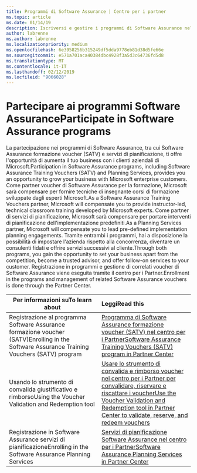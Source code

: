 ```yaml
---
title: Programmi di Software Assurance | Centro per i partner
ms.topic: article
ms.date: 01/14/19
description: Iscriversi e gestire i programmi di Software Assurance nel centro per i Partner
author: labrenne
ms.author: labrenne
ms.localizationpriority: medium
ms.openlocfilehash: 6e3958256b315249df5dda9778eb81d38d5fe66e
ms.sourcegitcommit: e571a701aca40384dbc4928f3a5d3c64736fd5d8
ms.translationtype: MT
ms.contentlocale: it-IT
ms.lasthandoff: 02/12/2019
ms.locfileid: "9066028"
---
```

# <a name="participate-in-software-assurance-programs"></a><span data-ttu-id="154fa-103">Partecipare ai programmi Software Assurance</span><span class="sxs-lookup"><span data-stu-id="154fa-103">Participate in Software Assurance programs</span></span>

<span data-ttu-id="154fa-104">La partecipazione nei programmi di Software Assurance, tra cui Software Assurance formazione voucher (SATV) e servizi di pianificazione, ti offre l'opportunità di aumenta il tuo business con i clienti aziendali di Microsoft.</span><span class="sxs-lookup"><span data-stu-id="154fa-104">Participation in Software Assurance programs, including Software Assurance Training Vouchers (SATV) and Planning Services, provides you an opportunity to grow your business with Microsoft enterprise customers.</span></span> <span data-ttu-id="154fa-105">Come partner voucher di Software Assurance per la formazione, Microsoft sarà compensare per fornire tecniche di insegnante corsi di formazione sviluppate dagli esperti Microsoft.</span><span class="sxs-lookup"><span data-stu-id="154fa-105">As a Software Assurance Training Vouchers partner, Microsoft will compensate you to provide instructor-led, technical classroom training developed by Microsoft experts.</span></span> <span data-ttu-id="154fa-106">Come partner di servizi di pianificazione, Microsoft sarà compensare per portare interventi di pianificazione dell'implementazione predefiniti.</span><span class="sxs-lookup"><span data-stu-id="154fa-106">As a Planning Services partner, Microsoft will compensate you to lead pre-defined implementation planning engagements.</span></span> <span data-ttu-id="154fa-107">Tramite entrambi i programmi, hai a disposizione la possibilità di impostare l'azienda rispetto alla concorrenza, diventare un consulenti fidati e offrire servizi successivi al cliente.</span><span class="sxs-lookup"><span data-stu-id="154fa-107">Through both programs, you gain the opportunity to set your business apart from the competition, become a trusted advisor, and offer follow-on services to your customer.</span></span> <span data-ttu-id="154fa-108">Registrazione in programmi e gestione di correlati voucher di Software Assurance viene eseguita tramite il centro per i Partner.</span><span class="sxs-lookup"><span data-stu-id="154fa-108">Enrollment in the programs and management of related Software Assurance vouchers is done through the Partner Center.</span></span>

|**<span data-ttu-id="154fa-109">Per informazioni su</span><span class="sxs-lookup"><span data-stu-id="154fa-109">To learn about</span></span>**   |**<span data-ttu-id="154fa-110">Leggi</span><span class="sxs-lookup"><span data-stu-id="154fa-110">Read this</span></span>**   |
|--------------------------|:------------------|
|<span data-ttu-id="154fa-111">Registrazione al programma Software Assurance formazione voucher (SATV)</span><span class="sxs-lookup"><span data-stu-id="154fa-111">Enrolling in the Software Assurance Training Vouchers (SATV) program</span></span>|[<span data-ttu-id="154fa-112">Programma di Software Assurance formazione voucher (SATV) nel centro per i Partner</span><span class="sxs-lookup"><span data-stu-id="154fa-112">Software Assurance Training Vouchers (SATV) program in Partner Center</span></span>](software-assurance-satv.md)|
|<span data-ttu-id="154fa-113">Usando lo strumento di convalida giustificativo e rimborso</span><span class="sxs-lookup"><span data-stu-id="154fa-113">Using the Voucher Validation and Redemption tool</span></span>|[<span data-ttu-id="154fa-114">Usare lo strumento di convalida e rimborso voucher nel centro per i Partner per convalidare, riservare e riscattare i voucher</span><span class="sxs-lookup"><span data-stu-id="154fa-114">Use the Voucher Validation and Redemption tool in Partner Center to validate, reserve, and redeem vouchers</span></span>](voucher-validation-tool.md)|
|<span data-ttu-id="154fa-115">Registrazione in Software Assurance servizi di pianificazione</span><span class="sxs-lookup"><span data-stu-id="154fa-115">Enrolling in the Software Assurance Planning Services</span></span>|[<span data-ttu-id="154fa-116">Servizi di pianificazione Software Assurance nel centro per i Partner</span><span class="sxs-lookup"><span data-stu-id="154fa-116">Software Assurance Planning Services in Partner Center</span></span>](software-assurance-dps.md) 


